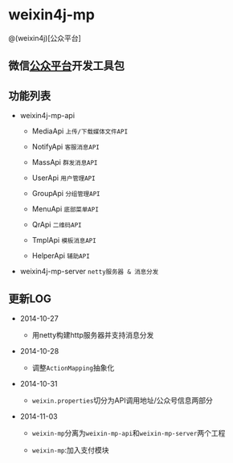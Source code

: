 weixin4j-mp
===========

@(weixin4j)[公众平台]

微信[公众平台](http://mp.weixin.qq.com/wiki)开发工具包
----------------------------------------------------

功能列表
-------
* weixin4j-mp-api

	+ MediaApi `上传/下载媒体文件API`
	
	+ NotifyApi `客服消息API`
	
	+ MassApi `群发消息API`
	
	+ UserApi `用户管理API`
	
	+ GroupApi `分组管理API`
	
	+ MenuApi `底部菜单API`
	
	+ QrApi `二维码API`
	
	+ TmplApi `模板消息API`
	
	+ HelperApi `辅助API`

* weixin4j-mp-server
	`netty服务器 & 消息分发`

更新LOG
-------
* 2014-10-27

   + 用netty构建http服务器并支持消息分发

* 2014-10-28
   
   + 调整`ActionMapping`抽象化
   
* 2014-10-31

   + `weixin.properties`切分为API调用地址/公众号信息两部分
   
* 2014-11-03

   + `weixin-mp`分离为`weixin-mp-api`和`weixin-mp-server`两个工程
   
   + `weixin-mp`:加入支付模块